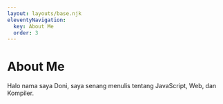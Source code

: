 ```yaml
---
layout: layouts/base.njk
eleventyNavigation:
  key: About Me
  order: 3
---
```

# About Me

Halo nama saya Doni, saya senang menulis tentang JavaScript, Web, dan Kompiler.
